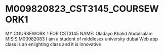 # M009820823_CST3145_COURSEWORK1
MY COURSEWORK 1 FOR CST3145 
NAME: Oladayo Khalid Abdulsalam
MISIS:M00982083
I am a student of middlesex university dubai
Web app class is an enlighting class and it is innovative 
